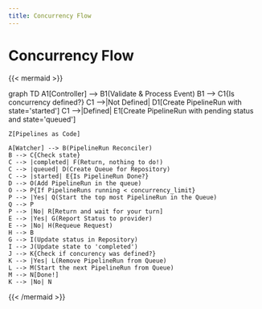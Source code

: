 ```yaml
---
title: Concurrency Flow
---
```

# Concurrency Flow

{{< mermaid >}}

graph TD
    A1[Controller] --> B1(Validate & Process Event)
    B1 --> C1{Is concurrency defined?}
    C1 -->|Not Defined| D1[Create PipelineRun with state='started']
    C1 -->|Defined| E1[Create PipelineRun with pending status and state='queued']

    Z[Pipelines as Code]

    A[Watcher] --> B(PipelineRun Reconciler)
    B --> C{Check state}
    C --> |completed| F(Return, nothing to do!) 
    C --> |queued| D(Create Queue for Repository) 
    C --> |started| E{Is PipelineRun Done?} 
    D --> O(Add PipelineRun in the queue)
    O --> P{If PipelineRuns running < concurrency_limit}
    P --> |Yes| Q(Start the top most PipelineRun in the Queue)
    Q --> P
    P --> |No| R[Return and wait for your turn]
    E --> |Yes| G(Report Status to provider) 
    E --> |No| H(Requeue Request)
    H --> B
    G --> I(Update status in Repository)
    I --> J(Update state to 'completed')
    J --> K{Check if concurency was defined?}
    K --> |Yes| L(Remove PipelineRun from Queue)
    L --> M(Start the next PipelineRun from Queue)
    M --> N[Done!]
    K --> |No| N

{{< /mermaid >}}
